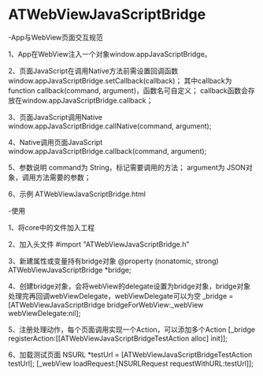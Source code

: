 # ATWebViewJavaScriptBridge
-App与WebView页面交互规范

 1、App在WebView注入一个对象window.appJavaScriptBridge。

 2、页面JavaScript在调用Native方法前需设置回调函数
    window.appJavaScriptBridge.setCallback(callback)；
    其中callback为 function callback(command, argument)，函数名可自定义；
    callback函数会存放在window.appJavaScriptBridge.callback；

 3、页面JavaScript调用Native
    window.appJavaScriptBridge.callNative(command, argument);

 4、Native调用页面JavaScript
    window.appJavaScriptBridge.callback(command, argument);

 5、参数说明
    command为 String，标记需要调用的方法；
    argument为 JSON对象，调用方法需要的参数；

 6、示例
    ATWebViewJavaScriptBridge.html

-使用

1、将core中的文件加入工程

2、加入头文件
    #import "ATWebViewJavaScriptBridge.h”

3、新建属性或变量持有bridge对象
    @property (nonatomic, strong) ATWebViewJavaScriptBridge *bridge;

4、创建bridge对象，会将webView的delegate设置为bridge对象，bridge对象处理完再回调webViewDelegate，webViewDelegate可以为空
    _bridge = [ATWebViewJavaScriptBridge bridgeForWebView:_webView webViewDelegate:nil];

5、注册处理动作，每个页面调用实现一个Action，可以添加多个Action
    [_bridge registerAction:[[ATWebViewJavaScriptBridgeTestAction alloc] init]];

6、加载测试页面
    NSURL *testUrl = [ATWebViewJavaScriptBridgeTestAction testUrl];
    [_webView loadRequest:[NSURLRequest requestWithURL:testUrl]];


